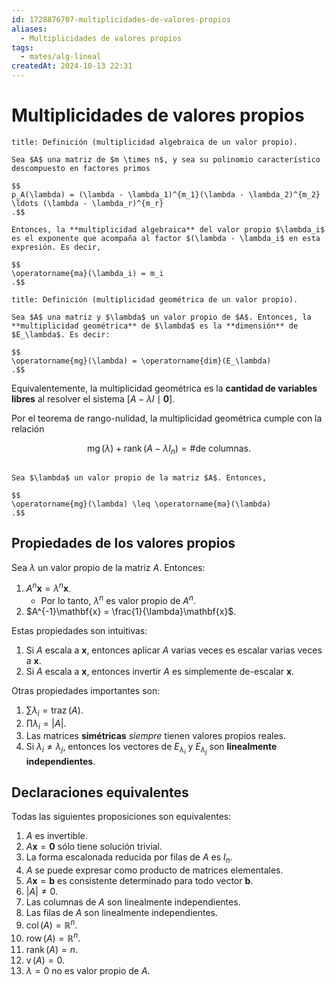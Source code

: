 ```yaml
---
id: 1728876707-multiplicidades-de-valores-propios
aliases:
  - Multiplicidades de valores propios
tags:
  - mates/alg-lineal
createdAt: 2024-10-13 22:31
---
```


# Multiplicidades de valores propios

```ad-definition
title: Definición (multiplicidad algebraica de un valor propio).

Sea $A$ una matriz de $m \times n$, y sea su polinomio característico descompuesto en factores primos

$$
p_A(\lambda) = (\lambda - \lambda_1)^{m_1}(\lambda - \lambda_2)^{m_2} \ldots (\lambda - \lambda_r)^{m_r}
.$$

Entonces, la **multiplicidad algebraica** del valor propio $\lambda_i$ es el exponente que acompaña al factor $(\lambda - \lambda_i$ en esta expresión. Es decir,

$$
\operatorname{ma}(\lambda_i) = m_i
.$$

```

```ad-definition
title: Definición (multiplicidad geométrica de un valor propio).

Sea $A$ una matriz y $\lambda$ un valor propio de $A$. Entonces, la **multiplicidad geométrica** de $\lambda$ es la **dimensión** de $E_\lambda$. Es decir:

$$
\operatorname{mg}(\lambda) = \operatorname{dim}(E_\lambda)
.$$

```

Equivalentemente, la multiplicidad geométrica es la **cantidad de variables libres** al resolver el sistema $[A - \lambda I \mid \mathbf{0}]$.

Por el teorema de rango-nulidad, la multiplicidad geométrica cumple con la relación

$$
\operatorname{mg}(\lambda) + \operatorname{rank}(A - \lambda I_n) = \text{\# de columnas}
.$$

```ad-theorem

Sea $\lambda$ un valor propio de la matriz $A$. Entonces,

$$
\operatorname{mg}(\lambda) \leq \operatorname{ma}(\lambda)
.$$

```

## Propiedades de los valores propios

Sea $\lambda$ un valor propio de la matriz $A$. Entonces:

1. $A^n\mathbf{x} = \lambda^n\mathbf{x}$.
   - Por lo tanto, $\lambda^n$ es valor propio de $A^n$.
2. $A^{-1}\mathbf{x} = \frac{1}{\lambda}\mathbf{x}$.

Estas propiedades son intuitivas:

1. Si $A$ escala a $\mathbf{x}$, entonces aplicar $A$ varias veces es escalar varias veces a $\mathbf{x}$.
2. Si $A$ escala a $\mathbf{x}$, entonces invertir $A$ es simplemente de-escalar $\mathbf{x}$.

Otras propiedades importantes son:

1. $\sum\lambda_i = \operatorname{traz}(A)$.
2. $\prod\lambda_i = |A|$.
3. Las matrices **simétricas** *siempre* tienen valores propios reales.
4. Si $\lambda_i \neq \lambda_j$, entonces los vectores de $E_{\lambda_i}$ y $E_{\lambda_j}$ son **linealmente independientes**.

## Declaraciones equivalentes

Todas las siguientes proposiciones son equivalentes:

01. $A$ es invertible.
02. $A\mathbf{x} = \mathbf{0}$ sólo tiene solución trivial.
03. La forma escalonada reducida por filas de $A$ es $I_n$.
04. $A$ se puede expresar como producto de matrices elementales.
05. $A\mathbf{x} = \mathbf{b}$ es consistente determinado para todo vector $\mathbf{b}$.
06. $|A| \neq 0$.
07. Las columnas de $A$ son linealmente independientes.
08. Las filas de $A$ son linealmente independientes.
09. $\operatorname{col}(A) = \mathbb{R}^n$.
10. $\operatorname{row}(A) = \mathbb{R}^n$.
11. $\operatorname{rank}(A) = n$.
12. $\operatorname{v}(A) = 0$.
13. $\lambda = 0$ no es valor propio de $A$.
